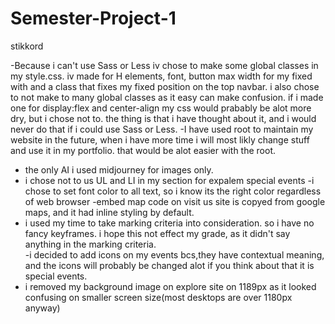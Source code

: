# Semester-Project-1

stikkord

-Because i can't use Sass or Less iv chose to make some global classes in my style.css. iv made for H elements, font, button max width for my fixed with and a class that fixes my fixed position on the top navbar. i also chose to not make to many global classes as it easy can make confusion. if i made one for display:flex and center-align my css would prabably be alot more dry, but i chose not to. the thing is that i have thought about it, and i would never do that if i could use Sass or Less. 
-I have used root to maintain my website in the future, when i have more time i will most likly change stuff and use it in my portfolio. that would be alot easier with the root. 
- the only AI i used midjourney for images only.
- i chose not to us UL and LI in my section for expalem special events
-i chose to set font color to all text, so i know its the right color regardless of web browser
-embed map code on visit us site is copyed from google maps, and it had inline styling by default. 
- i used my time to take marking criteria into consideration. so i have no fancy keyframes. i hope this not effect my grade, as it didn't say anything in the marking criteria.  
-i decided to add icons on my events bcs,they have contextual meaning, and the icons will probably be changed alot if you think about that it is special events. 
- i removed my background image on explore site on 1189px as it looked confusing on smaller screen size(most desktops are over 1180px anyway)